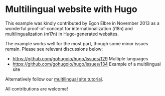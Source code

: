 # Multilingual website with Hugo

This example was kindly contributed by Egon Elbre in November 2013
as a wonderful proof-of-concept for internationalization (i18n)
and multilingualization (m17n) in Hugo-generated websites.

The example works well for the most part, though some minor issues remain.
Please see relevant discussions below:

* https://github.com/gohugoio/hugo/issues/129 Multiple languages
* https://github.com/gohugoio/hugo/issues/134 Example of a multilingual site

Alternatively follow our [multilingual site tutorial](http://gohugo.io/tutorials/create-a-multilingual-site/).

All contributions are welcome!
